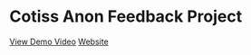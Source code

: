 <h1>Cotiss Anon Feedback Project</h1>

<p>
  <a href="https://youtu.be/QcGtofB6Nl8">View Demo Video</a>
  <a href="www.cotiss-anon-feedback.com">Website</a>
<p>

